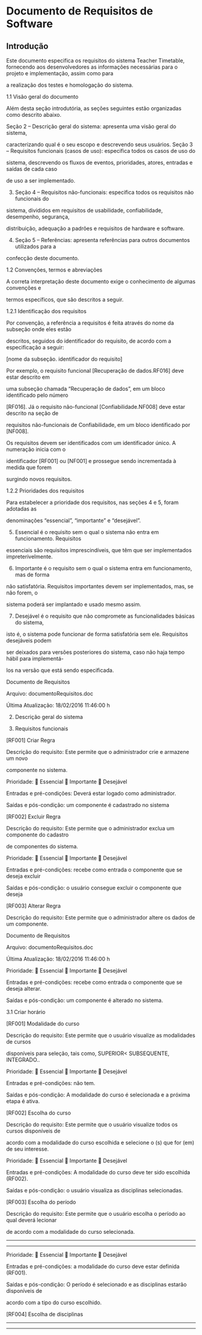 # Documento de Requisitos de Software

## Introdução

Este documento especifica os requisitos do sistema Teacher Timetable, fornecendo aos desenvolvedores as informações necessárias para o projeto e implementação, assim como para 

a realização dos testes e homologação do sistema.

1.1 Visão geral do documento

Além desta seção introdutória, as seções seguintes estão organizadas como descrito abaixo.

Seção 2 – Descrição geral do sistema: apresenta uma visão geral do sistema, 

caracterizando qual é o seu escopo e descrevendo seus usuários.
Seção 3 – Requisitos funcionais (casos de uso): especifica todos os casos de uso do 

sistema, descrevendo os fluxos de eventos, prioridades, atores, entradas e saídas de cada caso 

de uso a ser implementado. 

3. Seção 4 – Requisitos não-funcionais: especifica todos os requisitos não funcionais do 

sistema, divididos em requisitos de usabilidade, confiabilidade, desempenho, segurança, 

distribuição, adequação a padrões e requisitos de hardware e software.

4. Seção 5 – Referências: apresenta referências para outros documentos utilizados para a 

confecção deste documento.

1.2 Convenções, termos e abreviações

A correta interpretação deste documento exige o conhecimento de algumas convenções e 

termos específicos, que são descritos a seguir.

1.2.1 Identificação dos requisitos

Por convenção, a referência a requisitos é feita através do nome da subseção onde eles estão 

descritos, seguidos do identificador do requisito, de acordo com a especificação a seguir:

[nome da subseção. identificador do requisito]

Por exemplo, o requisito funcional [Recuperação de dados.RF016] deve estar descrito em 

uma subseção chamada “Recuperação de dados”, em um bloco identificado pelo número 

[RF016]. Já o requisito não-funcional [Confiabilidade.NF008] deve estar descrito na seção de 

requisitos não-funcionais de Confiabilidade, em um bloco identificado por [NF008]. 

Os requisitos devem ser identificados com um identificador único. A numeração inicia com o 

identificador [RF001] ou [NF001] e prossegue sendo incrementada à medida que forem 

surgindo novos requisitos.

1.2.2 Prioridades dos requisitos

Para estabelecer a prioridade dos requisitos, nas seções 4 e 5, foram adotadas as 

denominações “essencial”, “importante” e “desejável”. 

5. Essencial é o requisito sem o qual o sistema não entra em funcionamento. Requisitos 

essenciais são requisitos imprescindíveis, que têm que ser implementados impreterivelmente.

6. Importante é o requisito sem o qual o sistema entra em funcionamento, mas de forma 

não satisfatória. Requisitos importantes devem ser implementados, mas, se não forem, o 

sistema poderá ser implantado e usado mesmo assim.

7. Desejável é o requisito que não compromete as funcionalidades básicas do sistema, 

isto é, o sistema pode funcionar de forma satisfatória sem ele. Requisitos desejáveis podem 

ser deixados para versões posteriores do sistema, caso não haja tempo hábil para implementá-

los na versão que está sendo especificada. 

Documento de Requisitos

Arquivo: documentoRequisitos.doc 

Última Atualização: 18/02/2016 11:46:00 h 

2. Descrição geral do sistema


3. Requisitos funcionais 

 [RF001] Criar Regra

Descrição do requisito: Este permite que o administrador crie e armazene um novo 

componente no sistema.

Prioridade:  Essencial  Importante  Desejável 

Entradas e pré-condições: Deverá estar logado como administrador.

Saídas e pós-condição: um componente é cadastrado no sistema

 [RF002] Excluir Regra

Descrição do requisito: Este permite que o administrador exclua um componente do cadastro 

de componentes do sistema. 

Prioridade:  Essencial  Importante  Desejável 

Entradas e pré-condições: recebe como entrada o componente que se deseja excluir

Saídas e pós-condição: o usuário consegue excluir o componente que deseja

[RF003] Alterar Regra

Descrição do requisito: Este permite que o administrador altere os dados de um componente.

Documento de Requisitos

Arquivo: documentoRequisitos.doc 

Última Atualização: 18/02/2016 11:46:00 h 

Prioridade:  Essencial  Importante  Desejável 

Entradas e pré-condições: recebe como entrada o componente que se deseja alterar.

Saídas e pós-condição: um componente é alterado no sistema.

3.1 Criar horário

 [RF001] Modalidade do curso

Descrição do requisito: Este permite que o usuário visualize as modalidades de cursos 

disponíveis para seleção, tais como, SUPERIOR< SUBSEQUENTE, INTEGRADO..

Prioridade:  Essencial  Importante  Desejável 

Entradas e pré-condições: não tem.

Saídas e pós-condição: A modalidade do curso é selecionada e a próxima etapa é ativa.

 [RF002] Escolha do curso

Descrição do requisito: Este permite que o usuário visualize todos os cursos disponíveis de 

acordo com a modalidade do curso escolhida e selecione o (s) que for (em) de seu interesse.

Prioridade:  Essencial  Importante  Desejável 

Entradas e pré-condições: A modalidade do curso deve ter sido escolhida (RF002).

Saídas e pós-condição: o usuário visualiza as disciplinas selecionadas.

 [RF003] Escolha do período

Descrição do requisito: Este permite que o usuário escolha o período ao qual deverá lecionar 

de acordo com a modalidade do curso selecionada.


---



---


Prioridade:  Essencial  Importante  Desejável 

Entradas e pré-condições: a modalidade do curso deve estar definida (RF001).

Saídas e pós-condição: O período é selecionado e as disciplinas estarão disponíveis de 

acordo com a tipo do curso escolhido.

 [RF004] Escolha de disciplinas

---



---

